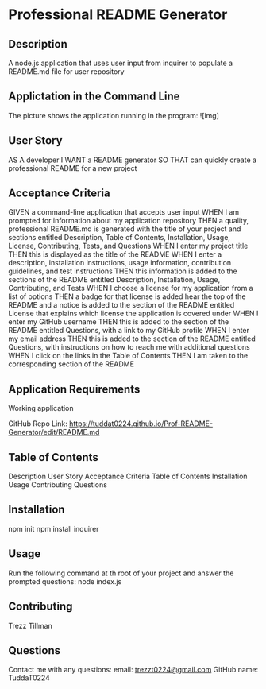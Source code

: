 # Professional README Generator

## Description
A node.js application that uses user input from inquirer to populate a README.md file for user repository

## Applictation in the Command Line
The picture shows the application running in the program:
![img]   

## User Story
AS A developer
I WANT a README generator
SO THAT can quickly create a professional README for a new project

## Acceptance Criteria
GIVEN a command-line application that accepts user input
WHEN I am prompted for information about my application repository
THEN a quality, professional README.md is generated with the title of your project and sections entitled Description, Table of Contents, Installation, Usage, License, Contributing, Tests, and Questions
WHEN I enter my project title
THEN this is displayed as the title of the README
WHEN I enter a description, installation instructions, usage information, contribution guidelines, and test instructions
THEN this information is added to the sections of the README entitled Description, Installation, Usage, Contributing, and Tests
WHEN I choose a license for my application from a list of options
THEN a badge for that license is added hear the top of the README and a notice is added to the section of the README entitled License that explains which license the application is covered under
WHEN I enter my GitHub username
THEN this is added to the section of the README entitled Questions, with a link to my GitHub profile
WHEN I enter my email address
THEN this is added to the section of the README entitled Questions, with instructions on how to reach me with additional questions
WHEN I click on the links in the Table of Contents
THEN I am taken to the corresponding section of the README

## Application Requirements
Working application

GitHub Repo Link: https://tuddat0224.github.io/Prof-README-Generator/edit/README.md 

## Table of Contents
Description
User Story
Acceptance Criteria
Table of Contents
Installation
Usage
Contributing
Questions


## Installation
npm init
npm install inquirer

## Usage
Run the following command at th root of your project and answer the prompted questions:
node index.js

## Contributing
Trezz Tillman

## Questions
Contact me with any questions: email: trezzt0224@gmail.com
GitHub name: TuddaT0224
